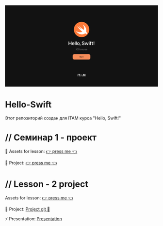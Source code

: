 ![image](https://github.com/itatmisis/Hello-Swift/blob/main/01.png?raw=true)
# Hello-Swift
Этот репозиторий создан для ITAM курса "Hello, Swift!"

# // Семинар 1 - проект

💈 Assets for lesson: [👉 press me 👈](https://github.com/raynelz/Swift-course/blob/main/I%20am%20Rich%20Image%20Assets.zip)

🧰 Project: [👉 press me 👈](https://github.com/raynelz/iAmRich)

# // Lesson - 2 project

Assets for lesson: [👉 press me 👈](https://github.com/raynelz/Swift-course/blob/main/I%20am%20Rich%20Image%20Assets.zip)

🧰 Project: [Project git 🩵](https://github.com/raynelz/iAmRich)

⚡️ Presentation: [Presentation](https://www.figma.com/proto/0FkNy7dVncA6KkLSHUNcZd/Hello-swift-presentation?page-id=0%3A1&type=design&node-id=0-10&viewport=1274%2C433%2C0.14&t=dNfbMhskPid91BE1-1&scaling=min-zoom&starting-point-node-id=0%3A10&mode=design)
